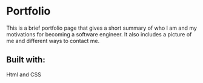 # Portfolio
This is a brief portfolio page that gives a short summary of who I am and my motivations for becoming a software engineer.
It also includes a picture of me and different ways to contact me.
## Built with:
Html and CSS 
